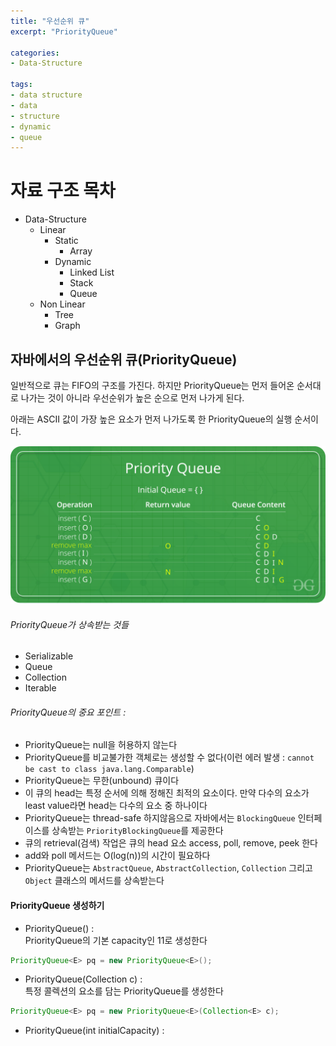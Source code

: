 ```yaml
---
title: "우선순위 큐"
excerpt: "PriorityQueue"

categories:
- Data-Structure

tags:
- data structure
- data
- structure
- dynamic
- queue
---
```


# 자료 구조 목차

- Data-Structure
  - Linear
    - Static
      - Array
    - Dynamic
      - Linked List
      - Stack
      - Queue
  - Non Linear
    - Tree
    - Graph


## 자바에서의 우선순위 큐(PriorityQueue)

일반적으로 큐는 FIFO의 구조를 가진다. 하지만 PriorityQueue는 먼저 들어온 순서대로 나가는 것이 아니라 우선순위가 높은 순으로 먼저 나가게 된다.

아래는 ASCII 값이 가장 높은 요소가 먼저 나가도록 한 PriorityQueue의 실행 순서이다.

![About PriorityQueue](/assets/images/2022/about-priorityQueue.png)

###### PriorityQueue가 상속받는 것들

- Serializable
- Queue<E>
- Collection<E>
- Iterable<E>

###### PriorityQueue의 중요 포인트 :

- PriorityQueue는 null을 허용하지 않는다
- PriorityQueue를 비교불가한 객체로는 생성할 수 없다(이런 에러 발생 : `cannot be cast to class java.lang.Comparable`)
- PriorityQueue는 무한(unbound) 큐이다
- 이 큐의 head는 특정 순서에 의해 정해진 최적의 요소이다. 만약 다수의 요소가 least value라면 head는 다수의 요소 중 하나이다
- PriorityQueue는 thread-safe 하지않음으로 자바에서는 `BlockingQueue` 인터페이스를 상속받는 `PriorityBlockingQueue`를 제공한다
- 큐의 retrieval(검색) 작업은 큐의 head 요소 access, poll, remove, peek 한다
- add와 poll 메서드는 O(log(n))의 시간이 필요하다
- PriorityQueue는 `AbstractQueue`, `AbstractCollection`, `Collection` 그리고 `Object` 클래스의 메서드를 상속받는다

#### PriorityQueue 생성하기

- PriorityQueue()  :  
PriorityQueue의 기본 capacity인 11로 생성한다

```java
PriorityQueue<E> pq = new PriorityQueue<E>();
```

- PriorityQueue(Collection<E> c) :  
특정 콜렉션의 요소를 담는 PriorityQueue를 생성한다

```java
PriorityQueue<E> pq = new PriorityQueue<E>(Collection<E> c);
```

- PriorityQueue(int initialCapacity) :  
